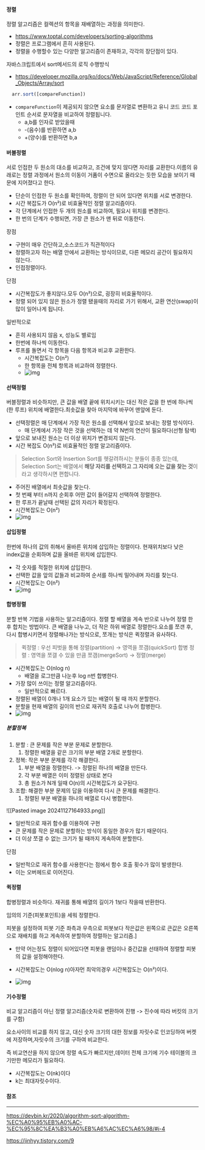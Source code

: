 #### 정렬

정렬 알고리즘은 컬렉션의 항목을 재배열하는 과정을 의미한다.

- https://www.toptal.com/developers/sorting-algorithms
- 정렬은 프로그램에서 흔히 사용된다.
- 정렬을 수행할수 있는 다양한 알고리즘이 존재하고, 각각의 장단점이 있다.

자바스크립트에서 sort메서드의 로직 수행방식

- https://developer.mozilla.org/ko/docs/Web/JavaScript/Reference/Global_Objects/Array/sort

``` ts
  arr.sort([compareFunction])
```

- `compareFunction`이 제공되지 않으면 요소를 문자열로 변환하고 유니 코드 코드 포인트 순서로 문자열을 비교하여 정렬됩니다. 
  - a,b를 인자로 받았을때
  - -(음수)를 반환하면 a,b
  - +(양수)를 반환하면 b,a 

#### 버블정렬

서로 인접한 두 원소의 대소를 비교하고, 조건에 맞지 않다면 자리를 교환한다.이름의 유래로는 정렬 과정에서 원소의 이동이 거품이 수면으로 올라오는 듯한 모습을 보이기 때문에 지어졌다고 한다.
- 단순이 인접한 두 원소를 확인하여, 정렬이 안 되어 있다면 위치를 서로 변경한다.
- 시간 복잡도가 O(n²)로 비효율적인 정렬 알고리즘이다.
- 각 단계에서 인접한 두 개의 원소를 비교하여, 필요시 위치를 변경한다.
- 한 번의 단계가 수행되면, 가장 큰 원소가 맨 뒤로 이동한다.

장점
- 구현이 매우 간단하고,소스코드가 직관적이다
- 정렬하고자 하는 배열 안에서 교환하는 방식이므로, 다른 메모리 공간이 필요하지 않는다.
- 인접정렬이다.

단점
- 시간복잡도가 좋지않다.모두 O(n²)으로, 굉장히 비효율적이다.
- 정렬 되어 있지 않은 원소가 정렬 됐을때의 자리로 가기 위해서, 교환 연산(swap)이 많이 일어나게 됩니다.

일반적으로
- 흔히 사용되지 않음 x, 성능도 별로임
- 한번에 하나씩 이동한다.
- 루프를 돌면서 각 항목을 다음 항목과 비교후 교환한다.
  - 시간복잡도는 O(n²)
  - 한 항목을 전체 항목과 비교하여 정렬한다.
  - ![img](https://cdn-images-1.medium.com/max/1600/1*ZQmdM7My9QIhvxj98hrweg.gif)

#### 선택정렬

버블정렬과 비슷하지만, 큰 값을 배열 끝에 위치시키는 대신 작은 값을 한 번에 하나씩(한 루프) 위치에 배열한다.최솟값을 찾아 마지막에 바꾸어 맨앞에 둔다.
- 선택정렬은 매 단계에서 가장 작은 원소를 선택해서 앞으로 보내는 정렬 방식이다.
	- 매 단계에서 가장 작은 것을 선택하는 데 약 N번의 연산이 필요하다(선형 탐색)
- 앞으로 보내진 원소는 더 이상 위치가 변경되지 않는다.
- 시간 복잡도 O(n²)로 비효율적인 정렬 알고리즘이다.

> Selection Sort와 Insertion Sort를 헷갈려하시는 분들이 종종 있는데, Selection Sort는 배열에서 **해당 자리를 선택하고 그 자리에 오는 값을 찾는 것**이라고 생각하시면 편합니다.

- 주어진 배열에서 최솟값을 찾는다.
- 첫 번째 부터 n까지 순회후 어떤 값이 들어갈지 선택하여 정렬한다.
- 한 루프가 끝날때 선택된 값의 자리가 확정된다.
- 시간복잡도는 O(n²)
- ![img](https://cdn-images-1.medium.com/max/1600/1*to7gYwi5_bkZhx-1kSB0Lg.gif)

#### 삽입정렬

한번에 하나의 값의 취해서 올바른 위치에 삽입하는 정렬이다. 현재위치보다 낮은 index값을 순회하며 값을 올바른 위치에 삽입한다.
- 각 숫자를 적절한 위치에 삽입한다.
- 선택한 값을 앞의 값들과 비교하여 순서를 하나씩 밀어내며 자리를 찾는다.
- 시간복잡도는 O(n²)
- ![img](https://cdn-images-1.medium.com/max/1600/1*IK3Q4NBRLthllMINV3OxpQ.gif)

#### 합병정렬

분할 반복 기법을 사용하는 알고리즘이다. 정렬 할 배열을 게속 반으로 나누어 정렬 한 후 합치는 방법이다.
큰 배열을 나누고, 더 작은 하위 배열로 정렬한다.요소를 쪼갠 후, 다시 합병시키면서 정렬해나가는 방식으로, 쪼개는 방식은 퀵정렬과 유사하다.

> 퀵정렬 : 우선 피벗을 통해 정렬(partition) → 영역을 쪼갬(quickSort)
> 합병 정렬 : 영역을 쪼갤 수 있을 만큼 쪼갬(mergeSort) → 정렬(merge)

- 시간복잡도는 O(nlog n)
	- 배열을 로그만큼 나눈후 log n번 합병한다.
- 가장 많이 쓰이는 정렬 알고리즘이다.
	- 일반적으로 빠르다.
- 정렬된 배열이 0개나 1개 요소가 있는 배열이 될 때 까지 분할한다.
- 분할을 현재 배열의 길이의 반으로 재귀적 호출로 나누어 합병한다.
- ![img](https://cdn-images-1.medium.com/max/1600/1*Uvs7CK1oew0pVckcuxr_qA.gif)

##### 분할정복
1. 분할 : 큰 문제를 작은 부분 문제로 분할한다.
	1. 정렬한 배열을 같은 크기의 부분 배열 2개로 분할한다.
2. 정복: 작은 부분 문제를 각각 해결한다.
	1. 부분 배열을 정렬한다. -> 정렬된 하나의 배열을 만든다.
	2. 각 부분 배열은 이미 정렬된 상태로 본다
	3. 총 원소가 N개 일때 O(n)의 시간복잡도가 요구된다. 
3. 조합: 해결한 부분 문제의 답을 이용하여 다시 큰 문제를 해결한다.
	1. 정렬된 부분 배열을 하나의 배열로 다시 병합한다.

![[Pasted image 20241127164933.png]]

- 일반적으로 재귀 함수를 이용하여 구현
- 큰 문제를 작은 문제로 분할하는 방식이 동일한 경우가 많기 때문이다.
- 더 이상 쪼갤 수 없는 크기가 될 때까지 게속하여 분할한다.

단점
- 일반적으로 재귀 함수를 사용한다는 점에서 함수 호출 횟수가 많이 발생한다.
- 이는 오버헤드로 이어진다.
#### 퀵정렬

합병정렬과 비슷하다. 재귀를 통해 배열의 길이가 1보다 작을때 반환한다.

임의의 기준(피봇포인트)을 세워 정렬한다.

피봇을 설정하여 피봇 기준 좌측과 우측으로 피봇보다 작은값은 왼쪽으로 큰값은 오른쪽으로 재배치를 하고 게속하여 분할하여 정렬하는 알고리즘.]

- 만약 어는정도 정렬이 되어있다면 피봇을 랜덤이나 중간값을 선태하여 정렬할 피봇의 값을 설정해야한다.
- 시간복잡도는 O(nlog n)아자먼 최악의경우 시간복잡도는 O(n²)이다.

- ![img](https://cdn-images-1.medium.com/max/1600/1*wwCw5TzLd79k2WQ6YVsQVw.gif)


#### 기수정렬

비교 알고리즘이 아닌 정렬 알고리즘(숫자로 변환하여 진행 -> 진수에 따라 버킷의 크기를 구함)

요소사이의 비교를 하지 않고, 대신 숫자 크기의 대한 정보를 자릿수로 인코딩하여 버켓에 저장하며,자릿수의 크기를 구하여 비교한다.

즉 비교연산을 하지 않으며 정렬 속도가 빠르지만,데이터 전체 크기에 기수 테이블의 크기만한 메모리가 필요하다.

- 시간복잡도는 O(nk)이다
- k는 최대자릿수이다.

#### 참조

___

https://devbin.kr/2020/algorithm-sort-algorithm-%EC%A0%95%EB%A0%AC-%EC%95%8C%EA%B3%A0%EB%A6%AC%EC%A6%98/#i-4

https://jinhyy.tistory.com/9